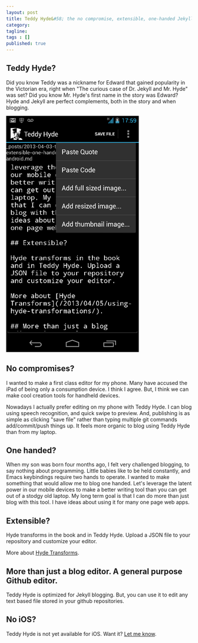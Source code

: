 ```yaml
---
layout: post
title: Teddy Hyde&#58; the no compromise, extensible, one-handed Jekyll blog editor for Android
category: 
tagline: 
tags : [] 
published: true
---
```


## Teddy Hyde?

Did you know Teddy was a nickname for Edward that gained popularity in the Victorian era, right when "The curious case of Dr. Jekyll and Mr. Hyde" was set? Did you know Mr. Hyde's first name in the story was Edward? Hyde and Jekyll are perfect complements, both in the story and when blogging.

![/assets/images/2013-05-08-06-00-36-image.png](/assets/images/2013-05-08-06-00-36-image.png)

## No compromises?

I wanted to make a first class editor for my phone. Many have accused the iPad of being only a consumption device. I think I agree. But, I think we can make cool creation tools for handheld devices.

Nowadays I actually prefer editing on my phone with Teddy Hyde. I can blog using speech recognition, and quick swipe to preview. And, publishing is as simple as clicking "save file" rather than typing multiple git commands add/commit/push things up. It feels more organic to blog using Teddy Hyde than from my laptop.

## One handed?

When my son was born four months ago, I felt very challenged blogging, to say nothing about programming. Little babies like to be held constantly, and Emacs keybindings require two hands to operate. I wanted to make something that would allow me to blog one handed. Let's leverage the latent power in our mobile devices to make a better writing tool than you can get out of a stodgy old laptop. My long term goal is that I can do more than just blog with this tool. I have ideas about using it for many one page web apps.

## Extensible?

Hyde transforms in the book and in Teddy Hyde. Upload a JSON file to your repository and customize your editor.

More about [Hyde Transforms](/2013/04/05/using-hyde-transformations/).

## More than just a blog editor. A general purpose Github editor.

Teddy Hyde is optimized for Jekyll blogging. But, you can use it to edit any text based file stored in your github repositories.

## No iOS?

Teddy Hyde is not yet available for iOS. Want it? <a href="mailto:chris@teddyhyde.com">Let me know</a>.

